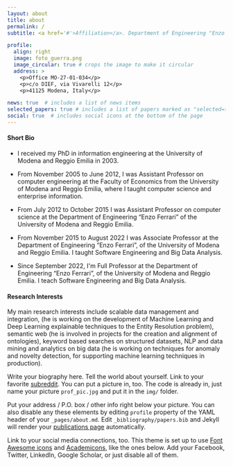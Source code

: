 ```yaml
---
layout: about
title: about
permalink: /
subtitle: <a href='#'>Affiliation</a>. Department of Engineering "Enzo Ferrari", UNIMORE, Italy

profile:
  align: right
  image: foto_guerra.png
  image_circular: true # crops the image to make it circular
  address: >
    <p>Office MO-27-01-034</p>
    <p>c/o DIEF, via Vivarelli 12</p>
    <p>41125 Modena, Italy</p>

news: true  # includes a list of news items
selected_papers: true # includes a list of papers marked as "selected={true}"
social: true  # includes social icons at the bottom of the page
---
```

#### Short Bio
- I received my PhD in information engineering at the University of Modena and Reggio Emilia in 2003.

- From November 2005 to June 2012, I was Assistant Professor on computer engineering at the Faculty of Economics from the University of Modena and Reggio Emilia, where I taught computer science and enterprise information.

- From July 2012 to October 2015 I was Assistant Professor on computer science at the Department of Engineering “Enzo Ferrari” of the University of Modena and Reggio Emilia.

- From November 2015 to August 2022 I was Associate Professor at the Department of Engineering “Enzo Ferrari”, of the University of Modena and Reggio Emilia.  I taught Software Engineering and Big Data Analysis.

- Since September 2022, I'm Full Professor at the Department of Engineering “Enzo Ferrari”, of the University of Modena and Reggio Emilia.  I teach Software Engineering and Big Data Analysis.

#### Research Interests

My main research interests include scalable data management and integration, (he is working on the development of Machine Learning and Deep Learning explainable techniques to the Entity Resolution problem), semantic web (he is involved in projects for the creation and alignment of ontologies), keyword based searches on structured datasets, NLP and data mining and analytics on big data (he is working on techniques for anomaly and novelty detection, for supporting machine learning techniques in production).



Write your biography here. Tell the world about yourself. Link to your favorite [subreddit](http://reddit.com). You can put a picture in, too. The code is already in, just name your picture `prof_pic.jpg` and put it in the `img/` folder.

Put your address / P.O. box / other info right below your picture. You can also disable any these elements by editing `profile` property of the YAML header of your `_pages/about.md`. Edit `_bibliography/papers.bib` and Jekyll will render your [publications page](/al-folio/publications/) automatically.

Link to your social media connections, too. This theme is set up to use [Font Awesome icons](http://fortawesome.github.io/Font-Awesome/) and [Academicons](https://jpswalsh.github.io/academicons/), like the ones below. Add your Facebook, Twitter, LinkedIn, Google Scholar, or just disable all of them.
